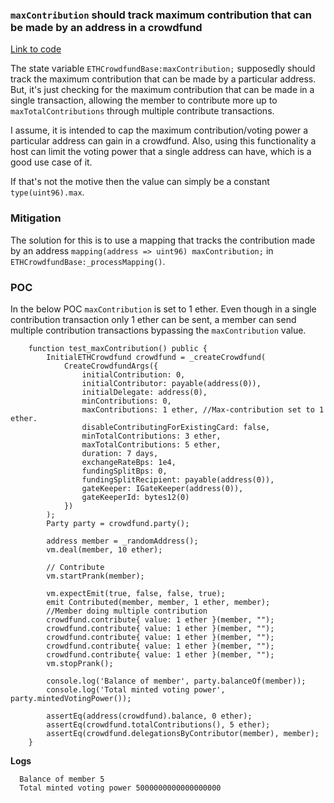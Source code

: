 ### `maxContribution` should track maximum contribution that can be made by an address in a crowdfund

[Link to code](https://github.com/code-423n4/2023-10-party/blob/b23c65d62a20921c709582b0b76b387f2bb9ebb5/contracts/crowdfund/ETHCrowdfundBase.sol#L98)

The state variable `ETHCrowdfundBase:maxContribution;` supposedly should track the maximum contribution that can be made by a particular address. But, it's just checking for the maximum contribution that can be made in a single transaction, allowing the member to contribute more up to `maxTotalContributions` through multiple contribute transactions.

I assume, it is intended to cap the maximum contribution/voting power a particular address can gain in a crowdfund. Also, using this functionality a host can limit the voting power that a single address can have, which is a good use case of it.

If that's not the motive then the value can simply be a constant `type(uint96).max`.

### Mitigation

The solution for this is to use a mapping that tracks the contribution made by an address `mapping(address => uint96) maxContribution;` in `ETHCrowdfundBase:_processMapping()`.

### POC

In the below POC `maxContribution` is set to 1 ether. Even though in a single contribution transaction only 1 ether can be sent, a member can send multiple contribution transactions bypassing the `maxContribution` value.

```solidity
    function test_maxContribution() public {
        InitialETHCrowdfund crowdfund = _createCrowdfund(
            CreateCrowdfundArgs({
                initialContribution: 0,
                initialContributor: payable(address(0)),
                initialDelegate: address(0),
                minContributions: 0,
                maxContributions: 1 ether, //Max-contribution set to 1 ether.
                disableContributingForExistingCard: false,
                minTotalContributions: 3 ether,
                maxTotalContributions: 5 ether,
                duration: 7 days,
                exchangeRateBps: 1e4,
                fundingSplitBps: 0,
                fundingSplitRecipient: payable(address(0)),
                gateKeeper: IGateKeeper(address(0)),
                gateKeeperId: bytes12(0)
            })
        );
        Party party = crowdfund.party();

        address member = _randomAddress();
        vm.deal(member, 10 ether);

        // Contribute
        vm.startPrank(member);

        vm.expectEmit(true, false, false, true);
        emit Contributed(member, member, 1 ether, member);
        //Member doing multiple contribution
        crowdfund.contribute{ value: 1 ether }(member, "");
        crowdfund.contribute{ value: 1 ether }(member, "");
        crowdfund.contribute{ value: 1 ether }(member, "");
        crowdfund.contribute{ value: 1 ether }(member, "");
        crowdfund.contribute{ value: 1 ether }(member, "");
        vm.stopPrank();

        console.log('Balance of member', party.balanceOf(member));
        console.log('Total minted voting power', party.mintedVotingPower());

        assertEq(address(crowdfund).balance, 0 ether);
        assertEq(crowdfund.totalContributions(), 5 ether);
        assertEq(crowdfund.delegationsByContributor(member), member);
    }

```

**Logs**

```
  Balance of member 5
  Total minted voting power 5000000000000000000

```